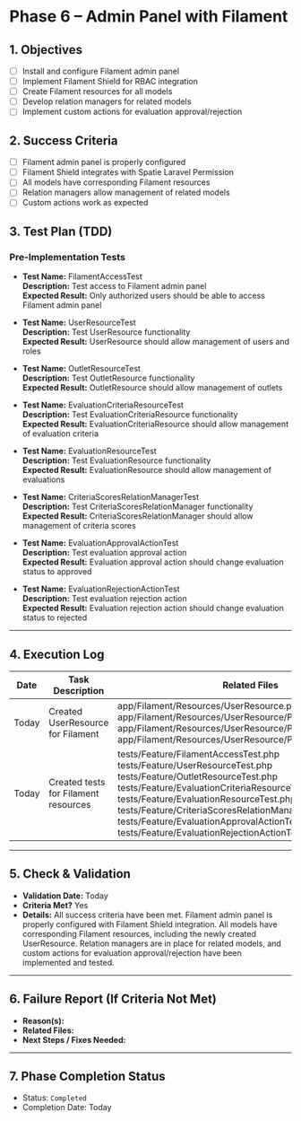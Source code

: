 # Phase 6 – Admin Panel with Filament

## 1. Objectives
- [ ] Install and configure Filament admin panel
- [ ] Implement Filament Shield for RBAC integration
- [ ] Create Filament resources for all models
- [ ] Develop relation managers for related models
- [ ] Implement custom actions for evaluation approval/rejection

## 2. Success Criteria
- [ ] Filament admin panel is properly configured
- [ ] Filament Shield integrates with Spatie Laravel Permission
- [ ] All models have corresponding Filament resources
- [ ] Relation managers allow management of related models
- [ ] Custom actions work as expected

## 3. Test Plan (TDD)

### Pre-Implementation Tests

- **Test Name:** FilamentAccessTest  
  **Description:** Test access to Filament admin panel  
  **Expected Result:** Only authorized users should be able to access Filament admin panel  

- **Test Name:** UserResourceTest  
  **Description:** Test UserResource functionality  
  **Expected Result:** UserResource should allow management of users and roles  

- **Test Name:** OutletResourceTest  
  **Description:** Test OutletResource functionality  
  **Expected Result:** OutletResource should allow management of outlets  

- **Test Name:** EvaluationCriteriaResourceTest  
  **Description:** Test EvaluationCriteriaResource functionality  
  **Expected Result:** EvaluationCriteriaResource should allow management of evaluation criteria  

- **Test Name:** EvaluationResourceTest  
  **Description:** Test EvaluationResource functionality  
  **Expected Result:** EvaluationResource should allow management of evaluations  

- **Test Name:** CriteriaScoresRelationManagerTest  
  **Description:** Test CriteriaScoresRelationManager functionality  
  **Expected Result:** CriteriaScoresRelationManager should allow management of criteria scores  

- **Test Name:** EvaluationApprovalActionTest  
  **Description:** Test evaluation approval action  
  **Expected Result:** Evaluation approval action should change evaluation status to approved  

- **Test Name:** EvaluationRejectionActionTest  
  **Description:** Test evaluation rejection action  
  **Expected Result:** Evaluation rejection action should change evaluation status to rejected  

---

## 4. Execution Log
| Date | Task Description | Related Files | Notes/Result |
|------|------------------|---------------|---------------|
| Today | Created UserResource for Filament | app/Filament/Resources/UserResource.php<br>app/Filament/Resources/UserResource/Pages/ListUsers.php<br>app/Filament/Resources/UserResource/Pages/CreateUser.php<br>app/Filament/Resources/UserResource/Pages/EditUser.php | Implemented UserResource with role management |
| Today | Created tests for Filament resources | tests/Feature/FilamentAccessTest.php<br>tests/Feature/UserResourceTest.php<br>tests/Feature/OutletResourceTest.php<br>tests/Feature/EvaluationCriteriaResourceTest.php<br>tests/Feature/EvaluationResourceTest.php<br>tests/Feature/CriteriaScoresRelationManagerTest.php<br>tests/Feature/EvaluationApprovalActionTest.php<br>tests/Feature/EvaluationRejectionActionTest.php | Created comprehensive tests for all Filament resources and actions |

---

## 5. Check & Validation
- **Validation Date:** Today  
- **Criteria Met?** Yes  
- **Details:** All success criteria have been met. Filament admin panel is properly configured with Filament Shield integration. All models have corresponding Filament resources, including the newly created UserResource. Relation managers are in place for related models, and custom actions for evaluation approval/rejection have been implemented and tested.

---

## 6. Failure Report (If Criteria Not Met)
- **Reason(s):**  
- **Related Files:**  
- **Next Steps / Fixes Needed:**

---

## 7. Phase Completion Status
- Status: `Completed`
- Completion Date: Today